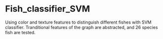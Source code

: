 # Fish_classifier_SVM
Using color and texture features to distinguish different fishes with SVM classifier.
Tranditional features of the graph are abstracted, and 26 species fish are tested.
